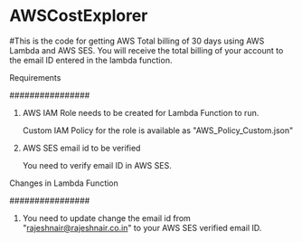 # AWSCostExplorer

#This is the code for getting AWS Total billing of 30 days using AWS Lambda and AWS SES. You will receive the total billing of your account to the email ID entered in the lambda function.

Requirements

################


1. AWS IAM Role needs to be created for Lambda Function to run.

    Custom IAM Policy for the role is available as "AWS_Policy_Custom.json"

2. AWS SES email id to be verified

    You need to verify email ID in AWS SES.


Changes in Lambda Function

################

1. You need to update change the email id from "rajeshnair@rajeshnair.co.in" to your AWS SES verified email ID.

